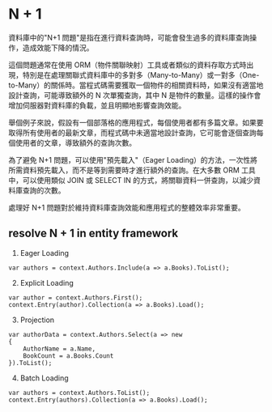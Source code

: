 # N + 1

資料庫中的"N+1 問題"是指在進行資料查詢時，可能會發生過多的資料庫查詢操作，造成效能下降的情況。

這個問題通常在使用 ORM（物件關聯映射）工具或者類似的資料存取方式時出現，特別是在處理關聯式資料庫中的多對多（Many-to-Many）或一對多（One-to-Many）的關係時。當程式碼需要獲取一個物件的相關資料時，如果沒有適當地設計查詢，可能導致額外的 N 次單獨查詢，其中 N 是物件的數量。這樣的操作會增加伺服器對資料庫的負載，並且明顯地影響查詢效能。

舉個例子來說，假設有一個部落格的應用程式，每個使用者都有多篇文章。如果要取得所有使用者的最新文章，而程式碼中未適當地設計查詢，它可能會逐個查詢每個使用者的文章，導致額外的查詢次數。

為了避免 N+1 問題，可以使用"預先載入"（Eager Loading）的方法，一次性將所需資料預先載入，而不是等到需要時才進行額外的查詢。在大多數 ORM 工具中，可以使用類似 JOIN 或 SELECT IN 的方式，將關聯資料一併查詢，以減少資料庫查詢的次數。

處理好 N+1 問題對於維持資料庫查詢效能和應用程式的整體效率非常重要。

## resolve N + 1 in entity framework

1. Eager Loading

```csharp=
var authors = context.Authors.Include(a => a.Books).ToList();
```

2. Explicit Loading

```csharp=
var author = context.Authors.First();
context.Entry(author).Collection(a => a.Books).Load();
```

3. Projection

```csharp=
var authorData = context.Authors.Select(a => new
{
    AuthorName = a.Name,
    BookCount = a.Books.Count
}).ToList();
```

4. Batch Loading

```csharp=
var authors = context.Authors.ToList();
context.Entry(authors).Collection(a => a.Books).Load();
```
